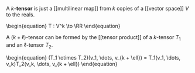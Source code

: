 A $k$-**tensor** is just a [[multilinear map]] from $k$ copies of a [[vector space]] $V$ to the reals.

\begin{equation}
T :  V^k \to \RR
\end{equation}

A $(k+\ell)$-tensor can be formed by the [[tensor product]] of a $k$-tensor $T_1$ and an $\ell$-tensor $T_2$.

\begin{equation}
(T_1 \otimes T_2)(v_1, \dots, v_{k + \ell}) = T_1(v_1, \dots, v_k)T_2(v_k, \dots, v_{k + \ell})
\end{equation}